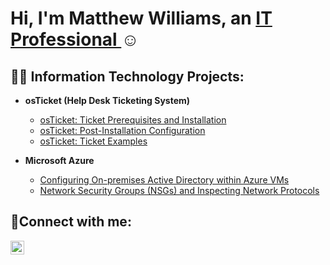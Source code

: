 <h1>Hi, I'm Matthew Williams, an <a href="https://www.linkedin.com/in/matthew-williams"> IT Professional </a>☺</h1>

<h2>👨‍💻 Information Technology Projects:</h2>

- <b>osTicket (Help Desk Ticketing System)</b>
  - [osTicket: Ticket Prerequisites and Installation](https://github.com/matthew_williams/osticket-prereqs)
  - [osTicket: Post-Installation Configuration](https://github.com/matthew_williams/post-install-config)
  - [osTicket: Ticket Examples](https://github.com/matthew_williams/ticket-lifecycle)
    
- <b>Microsoft Azure</b>
  - [Configuring On-premises Active Directory within Azure VMs](https://github.com/matthew_williams/configure-ad)
  - [Network Security Groups (NSGs) and Inspecting Network Protocols](https://github.com/joshmadakorcc/azure-network-protocols)

<h2>🤳Connect with me:</h2>


[<img align="left" alt="matthew-williams | LinkedIn" width="22px" src="https://cdn.jsdelivr.net/npm/simple-icons@v3/icons/linkedin.svg" />][linkedin]



[linkedin]: https://www.linkedin.com/in/matthew-williams
